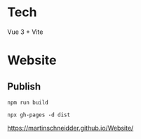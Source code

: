 # Tech

Vue 3 + Vite

# Website

## Publish

`npm run build`

`npx gh-pages -d dist`

https://martinschneidder.github.io/Website/
